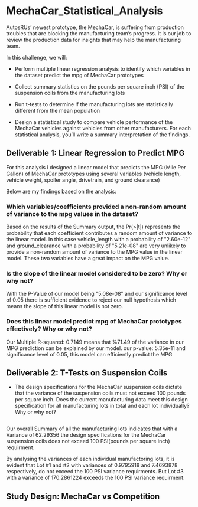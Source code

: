 # MechaCar_Statistical_Analysis

AutosRUs’ newest prototype, the MechaCar, is suffering from production troubles that are blocking the manufacturing team’s progress. It is our job to review the production data for insights that may help the manufacturing team.

In this challenge, we will:

- Perform multiple linear regression analysis to identify which variables in the dataset predict the mpg of MechaCar prototypes

- Collect summary statistics on the pounds per square inch (PSI) of the suspension coils from the manufacturing lots

- Run t-tests to determine if the manufacturing lots are statistically different from the mean population

- Design a statistical study to compare vehicle performance of the MechaCar vehicles against vehicles from other manufacturers. For each statistical analysis, you’ll write a summary interpretation of the findings.


## Deliverable 1: Linear Regression to Predict MPG

For this analysis i designed a linear model that predicts the MPG (Mile Per Gallon) of MechaCar prototypes using several variables (vehicle length, vehicle weight, spoiler angle, drivetrain, and ground clearance)

Below are my findings based on the analysis:
![]()
![]()
![]()

### Which variables/coefficients provided a non-random amount of variance to the mpg values in the dataset?

Based on the results of the Summary output, the Pr(>|t|) represents the probability that each coefficient contributes a random amount of variance to the linear model. In this case vehicle_length with a probability of "2.60e-12" and ground_clearance with a probability of "5.21e-08" are very unlikely to provide a non-random amount of variance to the MPG value in the linear model. These two variables have a great impact on the MPG value.

### Is the slope of the linear model considered to be zero? Why or why not?

With the P-Value of our model being "5.08e-08" and our significance level of 0.05 there is sufficient evidence to reject our null hypothesis which means the slope of this linear model is not zero.

### Does this linear model predict mpg of MechaCar prototypes effectively? Why or why not? 

Our Multiple R-squared: 0.7149 means that %71.49 of the variance in our MPG prediction can be explained by our model. our p-value: 5.35e-11 and significance level of 0.05, this model can efficiently predict the MPG

## Deliverable 2: T-Tests on Suspension Coils

- The design specifications for the MechaCar suspension coils dictate that the variance of the suspension coils must not exceed 100 pounds per square inch. Does the current manufacturing data meet this design specification for all manufacturing lots in total and each lot individually? Why or why not?

![]()

Our overall Summary of all the manufacturing lots indicates that with a Variance of 62.29356 the design specifications for the MechaCar suspension coils does not exceed 100 PSI(pounds per square inch) requirment.
![]()

By analysing the variances of each individual manufactoring lots, it is evident that Lot #1 and #2 with variances of 0.9795918 and 7.4693878 respectively, do not exceed the 100 PSI variance requirments. But Lot #3 with a variance of 170.2861224 exceeds the 100 PSI variance requirment.
![]()



## Study Design: MechaCar vs Competition
